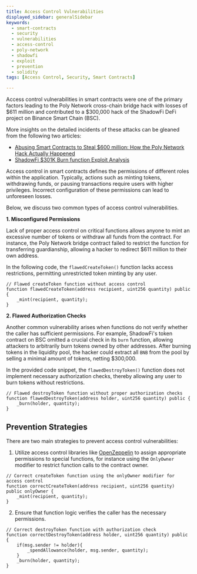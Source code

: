 ```yaml
---
title: Access Control Vulnerabilities
displayed_sidebar: generalSidebar
keywords:
  - smart-contracts
  - security
  - vulnerabilities
  - access-control
  - poly-network
  - shadowfi
  - exploit
  - prevention
  - solidity
tags: [Access Control, Security, Smart Contracts]

---
```


Access control vulnerabilities in smart contracts were one of the primary factors leading to the Poly Network cross-chain bridge hack with losses of $611 million and contributed to a $300,000 hack of the ShadowFi DeFi project on Binance Smart Chain (BSC).


More insights on the detailed incidents of these attacks can be gleaned from the following two articles:

- [Abusing Smart Contracts to Steal $600 million: How the Poly Network Hack Actually Happened](https://blog.kraken.com/product/security/abusing-smart-contracts-to-steal-600-million-how-the-poly-network-hack-actually-happened)
- [ShadowFi $301K Burn function Exploit Analysis](https://medium.com/quillhash/shadowfi-301k-burn-function-exploit-analysis-quillaudits-45a17ce04193)

Access control in smart contracts defines the permissions of different roles within the application. Typically, actions such as minting tokens, withdrawing funds, or pausing transactions require users with higher privileges. Incorrect configuration of these permissions can lead to unforeseen losses. 

Below, we discuss two common types of access control vulnerabilities.

**1. Misconfigured Permissions**

Lack of proper access control on critical functions allows anyone to mint an excessive number of tokens or withdraw all funds from the contract. For instance, the Poly Network bridge contract failed to restrict the function for transferring guardianship, allowing a hacker to redirect $611 million to their own address.

In the following code, the `flawedCreateToken()` function lacks access restrictions, permitting unrestricted token minting by any user.

```solidity
// Flawed createToken function without access control
function flawedCreateToken(address recipient, uint256 quantity) public {
    _mint(recipient, quantity);
}
```

**2. Flawed Authorization Checks**

Another common vulnerability arises when functions do not verify whether the caller has sufficient permissions. For example, ShadowFi's token contract on BSC omitted a crucial check in its `burn` function, allowing attackers to arbitrarily burn tokens owned by other addresses. After burning tokens in the liquidity pool, the hacker could extract all `BNB` from the pool by selling a minimal amount of tokens, netting $300,000.


In the provided code snippet, the `flawedDestroyToken()` function does not implement necessary authorization checks, thereby allowing any user to burn tokens without restrictions.

```solidity
// Flawed destroyToken function without proper authorization checks
function flawedDestroyToken(address holder, uint256 quantity) public {
    _burn(holder, quantity);
}
```

## Prevention Strategies

There are two main strategies to prevent access control vulnerabilities:

1. Utilize access control libraries like [OpenZeppelin](https://docs.openzeppelin.com/contracts/5.x/access-control) to assign appropriate permissions to special functions, for instance using the `OnlyOwner` modifier to restrict function calls to the contract owner.

  ```solidity
  // Correct createToken function using the onlyOwner modifier for access control
  function correctCreateToken(address recipient, uint256 quantity) public onlyOwner {
      _mint(recipient, quantity);
  }
  ```

2. Ensure that function logic verifies the caller has the necessary permissions.

  ```solidity
  // Correct destroyToken function with authorization check
  function correctDestroyToken(address holder, uint256 quantity) public {
      if(msg.sender != holder){
          _spendAllowance(holder, msg.sender, quantity);
      }
      _burn(holder, quantity);
  }
  ```

